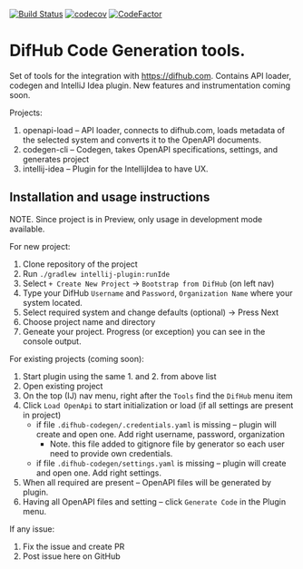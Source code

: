 
[![Build Status](https://dev.azure.com/vovabilous/Bilous/_apis/build/status/v-bilous.difhub-codegen?branchName=master)](https://dev.azure.com/vovabilous/Bilous/_build/latest?definitionId=1&branchName=master) 
[![codecov](https://codecov.io/gh/v-bilous/difhub-codegen/branch/master/graph/badge.svg)](https://codecov.io/gh/v-bilous/difhub-codegen) 
[![CodeFactor](https://www.codefactor.io/repository/github/v-bilous/difhub-codegen/badge)](https://www.codefactor.io/repository/github/v-bilous/difhub-codegen)

# DifHub Code Generation tools.
Set of tools for the integration with https://difhub.com. Contains API loader, codegen and IntelliJ Idea plugin. New features and instrumentation coming soon.

Projects:
1. openapi-load – API loader, connects to difhub.com, loads metadata of the selected system and converts it to the OpenAPI documents. 
2. codegen-cli – Codegen, takes OpenAPI specifications, settings, and generates project
3. intellij-idea – Plugin for the IntellijIdea to have UX.

## Installation and usage instructions

NOTE. Since project is in Preview, only usage in development mode available.

For new project:
1. Clone repository of the project
2. Run `./gradlew intellij-plugin:runIde`
3. Select `+ Create New Project` -> `Bootstrap from DifHub` (on left nav)
4. Type your DifHub `Username` and `Password`, `Organization Name` where your system located. 
5. Select required system and change defaults (optional) -> Press Next
6. Choose project name and directory
7. Geneate your project. Progress (or exception) you can see in the console output.

For existing projects (coming soon):
1. Start plugin using the same 1. and 2. from above list
2. Open existing project
3. On the top (IJ) nav menu, right after the `Tools` find the `DifHub` menu item
4. Click `Load OpenApi` to start initialization or load (if all settings are present in project)
    - if file `.difhub-codegen/.credentials.yaml` is missing – plugin will create and open one. Add right username, password, organization
        - Note. this file added to gitignore file by generator so each user need to provide own credentials.
    - if file `.difhub-codegen/settings.yaml` is missing – plugin will create and open one. Add right settings.
5. When all required are present – OpenAPI files will be generated by plugin.
6. Having all OpenAPI files and setting – click `Generate Code` in the Plugin menu.

If any issue: 
1. Fix the issue and create PR
2. Post issue here on GitHub
